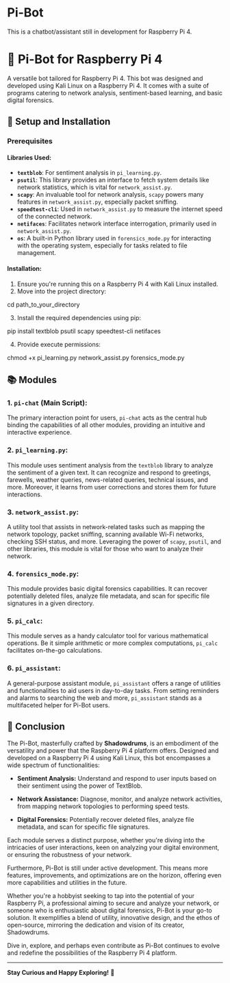 # Pi-Bot

This is a chatbot/assistant still in development for Raspberry Pi 4.

# 🤖 Pi-Bot for Raspberry Pi 4

A versatile bot tailored for Raspberry Pi 4. This bot was designed and developed using Kali Linux on a Raspberry Pi 4. It comes with a suite of programs catering to network analysis, sentiment-based learning, and basic digital forensics.

## 🔧 Setup and Installation

### Prerequisites

#### Libraries Used:

- **`textblob`**: For sentiment analysis in `pi_learning.py`.
- **`psutil`**: This library provides an interface to fetch system details like network statistics, which is vital for `network_assist.py`.
- **`scapy`**: An invaluable tool for network analysis, `scapy` powers many features in `network_assist.py`, especially packet sniffing.
- **`speedtest-cli`**: Used in `network_assist.py` to measure the internet speed of the connected network.
- **`netifaces`**: Facilitates network interface interrogation, primarily used in `network_assist.py`.
- **`os`**: A built-in Python library used in `forensics_mode.py` for interacting with the operating system, especially for tasks related to file management.

#### Installation:

1. Ensure you're running this on a Raspberry Pi 4 with Kali Linux installed.
2. Move into the project directory:

cd path_to_your_directory

3. Install the required dependencies using pip:

pip install textblob psutil scapy speedtest-cli netifaces

4. Provide execute permissions:

chmod +x pi_learning.py network_assist.py forensics_mode.py

## 📚 Modules

### 1. **`pi-chat` (Main Script)**:
The primary interaction point for users, `pi-chat` acts as the central hub binding the capabilities of all other modules, providing an intuitive and interactive experience.

### 2. **`pi_learning.py`**: 
This module uses sentiment analysis from the `textblob` library to analyze the sentiment of a given text. It can recognize and respond to greetings, farewells, weather queries, news-related queries, technical issues, and more. Moreover, it learns from user corrections and stores them for future interactions.

### 3. **`network_assist.py`**: 
A utility tool that assists in network-related tasks such as mapping the network topology, packet sniffing, scanning available Wi-Fi networks, checking SSH status, and more. Leveraging the power of `scapy`, `psutil`, and other libraries, this module is vital for those who want to analyze their network.

### 4. **`forensics_mode.py`**: 
This module provides basic digital forensics capabilities. It can recover potentially deleted files, analyze file metadata, and scan for specific file signatures in a given directory.

### 5. **`pi_calc`**:
This module serves as a handy calculator tool for various mathematical operations. Be it simple arithmetic or more complex computations, `pi_calc` facilitates on-the-go calculations.

### 6. **`pi_assistant`**:
A general-purpose assistant module, `pi_assistant` offers a range of utilities and functionalities to aid users in day-to-day tasks. From setting reminders and alarms to searching the web and more, `pi_assistant` stands as a multifaceted helper for Pi-Bot users.

## 🌟 Conclusion

The Pi-Bot, masterfully crafted by **Shadowdrums**, is an embodiment of the versatility and power that the Raspberry Pi 4 platform offers. Designed and developed on a Raspberry Pi 4 using Kali Linux, this bot encompasses a wide spectrum of functionalities:

- **Sentiment Analysis:** Understand and respond to user inputs based on their sentiment using the power of TextBlob.
  
- **Network Assistance:** Diagnose, monitor, and analyze network activities, from mapping network topologies to performing speed tests.
  
- **Digital Forensics:** Potentially recover deleted files, analyze file metadata, and scan for specific file signatures.

Each module serves a distinct purpose, whether you're diving into the intricacies of user interactions, keen on analyzing your digital environment, or ensuring the robustness of your network.

Furthermore, Pi-Bot is still under active development. This means more features, improvements, and optimizations are on the horizon, offering even more capabilities and utilities in the future.

Whether you're a hobbyist seeking to tap into the potential of your Raspberry Pi, a professional aiming to secure and analyze your network, or someone who is enthusiastic about digital forensics, Pi-Bot is your go-to solution. It exemplifies a blend of utility, innovative design, and the ethos of open-source, mirroring the dedication and vision of its creator, Shadowdrums.

Dive in, explore, and perhaps even contribute as Pi-Bot continues to evolve and redefine the possibilities of the Raspberry Pi 4 platform.

---

**Stay Curious and Happy Exploring!** 🚀
